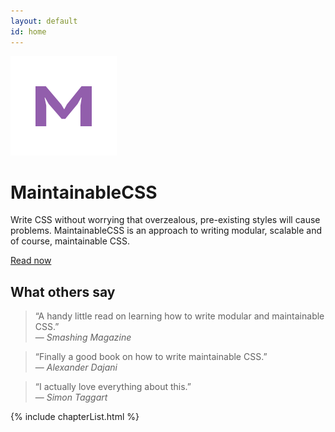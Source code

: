 ```yaml
---
layout: default
id: home
---
```


<div class="hero">
	<div class="hero-inner">
		<img class="hero-logo" src="/assets/img/logo.png" alt="">
		<h1>MaintainableCSS</h1>
		<p>Write CSS without worrying that overzealous, pre-existing styles will cause problems. MaintainableCSS is an approach to writing modular, scalable and of course, maintainable CSS.</p>
		<a class="hero-button" href="/chapters/introduction/">Read now</a>
	</div>
</div>
<div class="recommendations">
	<h2 class="recommendations-title">What others say</h2>
	<div class="recommendations-item">
		<blockquote>
			<p>&ldquo;A handy little read on learning how to write modular and maintainable CSS.&rdquo;
			<br>&mdash; <cite>Smashing Magazine</cite>
			</p>
		</blockquote>
	</div>
	<div class="recommendations-item">
		<blockquote>
			<p>&ldquo;Finally a good book on how to write maintainable CSS.&rdquo;
			<br>&mdash; <cite>Alexander Dajani</cite>
			</p>
		</blockquote>
	</div>
	<div class="recommendations-item">
		<blockquote>
			<p>&ldquo;I actually love everything about this.&rdquo;
			<br>&mdash; <cite>Simon Taggart</cite>
			</p>
		</blockquote>
	</div>
	<!-- <div class="recommendations-item">
		<blockquote>
			<p>&ldquo;Totally agree with this approach to CSS.&rdquo;
			<br>&mdash; <cite>Marcel Reyna</cite>
			</p>
		</blockquote>
	</div> -->
</div>

{% include chapterList.html %}
